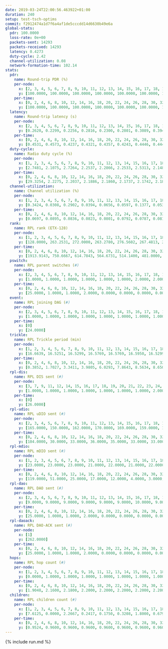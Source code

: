 ```yaml
---
date: 2019-03-24T22:00:56.463922+01:00
duration: 240
setup: test-tsch-optims
commit: f2912474a1d7f6a4af1de5cccdd14d6630b49e6a
global-stats:
  pdr: 100.0000
  loss-rate: 0e+00
  packets-sent: 14293
  packets-received: 14293
  latency: 0.4273
  duty-cycle: 2.42
  channel-utilization: 0.08
  network-formation-time: 102.14
stats:
  pdr:
    name: Round-trip PDR (%)
    per-node:
      x: [2, 3, 4, 5, 6, 7, 8, 9, 10, 11, 12, 13, 14, 15, 16, 17, 18, 19, 20, 21, 22, 23, 24, 25]
      y: [100.0000, 100.0000, 100.0000, 100.0000, 100.0000, 100.0000, 100.0000, 100.0000, 100.0000, 100.0000, 100.0000, 100.0000, 100.0000, 100.0000, 100.0000, 100.0000, 100.0000, 100.0000, 100.0000, 100.0000, 100.0000, 100.0000, 100.0000, 100.0000]
    per-time:
      x: [0, 2, 4, 6, 8, 10, 12, 14, 16, 18, 20, 22, 24, 26, 28, 30, 32, 34, 36, 38, 40, 42, 44, 46, 48, 50, 52, 54, 56, 58, 60, 62, 64, 66, 68, 70, 72, 74, 76, 78, 80, 82, 84, 86, 88, 90, 92, 94, 96, 98, 100, 102, 104, 106, 108, 110, 112, 114, 116, 118, 120, 122, 124, 126, 128, 130, 132, 134, 136, 138, 140, 142, 144, 146, 148, 150, 152, 154, 156, 158, 160, 162, 164, 166, 168, 170, 172, 174, 176, 178, 180, 182, 184, 186, 188, 190, 192, 194, 196, 198, 200, 202, 204, 206, 208, 210, 212, 214, 216, 218, 220, 222, 224, 226, 228, 230, 232, 234, 236, 238]
      y: [100.0000, 100.0000, 100.0000, 100.0000, 100.0000, 100.0000, 100.0000, 100.0000, 100.0000, 100.0000, 100.0000, 100.0000, 100.0000, 100.0000, 100.0000, 100.0000, 100.0000, 100.0000, 100.0000, 100.0000, 100.0000, 100.0000, 100.0000, 100.0000, 100.0000, 100.0000, 100.0000, 100.0000, 100.0000, 100.0000, 100.0000, 100.0000, 100.0000, 100.0000, 100.0000, 100.0000, 100.0000, 100.0000, 100.0000, 100.0000, 100.0000, 100.0000, 100.0000, 100.0000, 100.0000, 100.0000, 100.0000, 100.0000, 100.0000, 100.0000, 100.0000, 100.0000, 100.0000, 100.0000, 100.0000, 100.0000, 100.0000, 100.0000, 100.0000, 100.0000, 100.0000, 100.0000, 100.0000, 100.0000, 100.0000, 100.0000, 100.0000, 100.0000, 100.0000, 100.0000, 100.0000, 100.0000, 100.0000, 100.0000, 100.0000, 100.0000, 100.0000, 100.0000, 100.0000, 100.0000, 100.0000, 100.0000, 100.0000, 100.0000, 100.0000, 100.0000, 100.0000, 100.0000, 100.0000, 100.0000, 100.0000, 100.0000, 100.0000, 100.0000, 100.0000, 100.0000, 100.0000, 100.0000, 100.0000, 100.0000, 100.0000, 100.0000, 100.0000, 100.0000, 100.0000, 100.0000, 100.0000, 100.0000, 100.0000, 100.0000, 100.0000, 100.0000, 100.0000, 100.0000, 100.0000, 100.0000, 100.0000, 100.0000, 100.0000, 100.0000]
  latency:
    name: Round-trip latency (s)
    per-node:
      x: [2, 3, 4, 5, 6, 7, 8, 9, 10, 11, 12, 13, 14, 15, 16, 17, 18, 19, 20, 21, 22, 23, 24, 25]
      y: [0.2620, 0.2299, 0.2256, 0.2816, 0.2300, 0.2801, 0.3089, 0.3946, 0.3365, 0.4161, 0.3769, 0.3724, 0.4492, 0.4236, 0.4545, 0.4974, 0.4580, 0.5240, 0.5814, 0.6468, 0.6066, 0.6402, 0.6760, 0.5739]
    per-time:
      x: [0, 2, 4, 6, 8, 10, 12, 14, 16, 18, 20, 22, 24, 26, 28, 30, 32, 34, 36, 38, 40, 42, 44, 46, 48, 50, 52, 54, 56, 58, 60, 62, 64, 66, 68, 70, 72, 74, 76, 78, 80, 82, 84, 86, 88, 90, 92, 94, 96, 98, 100, 102, 104, 106, 108, 110, 112, 114, 116, 118, 120, 122, 124, 126, 128, 130, 132, 134, 136, 138, 140, 142, 144, 146, 148, 150, 152, 154, 156, 158, 160, 162, 164, 166, 168, 170, 172, 174, 176, 178, 180, 182, 184, 186, 188, 190, 192, 194, 196, 198, 200, 202, 204, 206, 208, 210, 212, 214, 216, 218, 220, 222, 224, 226, 228, 230, 232, 234, 236, 238]
      y: [0.4531, 0.4573, 0.4237, 0.4321, 0.4357, 0.4243, 0.4446, 0.4448, 0.4330, 0.4267, 0.4443, 0.4511, 0.4524, 0.5718, 0.5410, 0.5532, 0.5008, 0.5280, 0.5016, 0.4874, 0.4698, 0.4656, 0.4672, 0.4708, 0.4787, 0.4679, 0.4638, 0.4730, 0.4425, 0.4992, 0.4574, 0.4078, 0.4617, 0.4378, 0.4635, 0.4576, 0.4350, 0.4589, 0.4689, 0.4645, 0.4494, 0.4794, 0.4540, 0.4379, 0.4518, 0.4716, 0.4428, 0.4514, 0.4515, 0.3908, 0.4166, 0.4314, 0.4356, 0.4397, 0.4334, 0.4158, 0.4138, 0.4338, 0.4356, 0.4283, 0.4050, 0.3904, 0.4249, 0.4194, 0.4206, 0.4348, 0.4063, 0.3998, 0.4209, 0.4122, 0.4060, 0.3965, 0.3922, 0.4153, 0.4255, 0.4173, 0.4226, 0.3923, 0.3877, 0.4059, 0.4055, 0.4240, 0.3754, 0.3961, 0.4085, 0.4051, 0.3670, 0.4058, 0.3915, 0.3724, 0.3922, 0.3986, 0.3944, 0.3951, 0.4010, 0.3910, 0.3758, 0.3905, 0.3890, 0.4050, 0.3910, 0.3848, 0.3598, 0.3921, 0.3775, 0.3817, 0.3979, 0.3720, 0.3935, 0.3796, 0.3880, 0.3749, 0.4056, 0.3912, 0.3702, 0.3967, 0.3879, 0.4015, 0.4431, 0.3773]
  duty-cycle:
    name: Radio duty cycle (%)
    per-node:
      x: [1, 2, 3, 4, 5, 6, 7, 8, 9, 10, 11, 12, 13, 14, 15, 16, 17, 18, 19, 20, 21, 22, 23, 24, 25]
      y: [2.7481, 2.1075, 2.7264, 2.2537, 2.2866, 2.2533, 2.5313, 2.1480, 2.2418, 2.1665, 2.2697, 2.3063, 2.5551, 2.4003, 2.5419, 2.4550, 2.5143, 2.5574, 2.4655, 2.5999, 2.4683, 2.4659, 2.5404, 2.5266, 2.4325]
    per-time:
      x: [0, 2, 4, 6, 8, 10, 12, 14, 16, 18, 20, 22, 24, 26, 28, 30, 32, 34, 36, 38, 40, 42, 44, 46, 48, 50, 52, 54, 56, 58, 60, 62, 64, 66, 68, 70, 72, 74, 76, 78, 80, 82, 84, 86, 88, 90, 92, 94, 96, 98, 100, 102, 104, 106, 108, 110, 112, 114, 116, 118, 120, 122, 124, 126, 128, 130, 132, 134, 136, 138, 140, 142, 144, 146, 148, 150, 152, 154, 156, 158, 160, 162, 164, 166, 168, 170, 172, 174, 176, 178, 180, 182, 184, 186, 188, 190, 192, 194, 196, 198, 200, 202, 204, 206, 208, 210, 212, 214, 216, 218, 220, 222, 224, 226, 228, 230, 232, 234, 236, 238, 240]
      y: [29.3254, 2.2275, 2.2037, 2.1886, 2.1860, 2.1737, 2.1742, 2.1809, 2.1859, 2.1803, 2.1657, 2.1742, 2.1907, 2.2145, 2.2859, 2.2444, 2.2445, 2.2083, 2.2563, 2.2099, 2.1837, 2.1930, 2.1981, 2.2023, 2.2223, 2.2055, 2.1929, 2.1911, 2.2296, 2.2090, 2.2468, 2.1863, 2.1693, 2.2174, 2.1686, 2.2000, 2.1855, 2.1697, 2.1821, 2.1925, 2.1890, 2.1778, 2.2053, 2.2155, 2.1879, 2.1859, 2.2061, 2.1941, 2.1922, 2.2179, 2.1705, 2.2006, 2.1962, 2.2152, 2.2093, 2.2007, 2.2018, 2.2127, 2.2207, 2.2116, 2.2100, 2.1908, 2.1929, 2.2213, 2.1865, 2.1919, 2.2113, 2.1904, 2.1999, 2.2006, 2.2014, 2.2052, 2.1869, 2.1821, 2.2039, 2.2264, 2.1998, 2.2123, 2.1892, 2.1798, 2.2027, 2.1939, 2.2011, 2.1752, 2.1950, 2.2076, 2.1962, 2.1578, 2.1980, 2.1856, 2.1774, 2.1874, 2.1946, 2.1903, 2.1857, 2.1834, 2.1884, 2.1795, 2.1856, 2.1876, 2.2026, 2.1964, 2.2026, 2.1816, 2.2144, 2.1874, 2.2048, 2.2046, 2.1679, 2.1890, 2.1810, 2.1864, 2.1848, 2.2008, 2.1808, 2.1581, 2.1776, 2.1834, 2.1806, 2.1821, null]
  channel-utilization:
    name: Channel utilization (%)
    per-node:
      x: [1, 2, 3, 4, 5, 6, 7, 8, 9, 10, 11, 12, 13, 14, 15, 16, 17, 18, 19, 20, 21, 22, 23, 24, 25]
      y: [0.3424, 0.0308, 0.2902, 0.0394, 0.0656, 0.0597, 0.1377, 0.0536, 0.0354, 0.0549, 0.0330, 0.1013, 0.1276, 0.0323, 0.1354, 0.0714, 0.0717, 0.1223, 0.0706, 0.0632, 0.0340, 0.0341, 0.0334, 0.0316, 0.0319]
    per-time:
      x: [0, 2, 4, 6, 8, 10, 12, 14, 16, 18, 20, 22, 24, 26, 28, 30, 32, 34, 36, 38, 40, 42, 44, 46, 48, 50, 52, 54, 56, 58, 60, 62, 64, 66, 68, 70, 72, 74, 76, 78, 80, 82, 84, 86, 88, 90, 92, 94, 96, 98, 100, 102, 104, 106, 108, 110, 112, 114, 116, 118, 120, 122, 124, 126, 128, 130, 132, 134, 136, 138, 140, 142, 144, 146, 148, 150, 152, 154, 156, 158, 160, 162, 164, 166, 168, 170, 172, 174, 176, 178, 180, 182, 184, 186, 188, 190, 192, 194, 196, 198, 200, 202, 204, 206, 208, 210, 212, 214, 216, 218, 220, 222, 224, 226, 228, 230, 232, 234, 236, 238, 240]
      y: [0.0697, 0.0895, 0.0836, 0.0823, 0.0801, 0.0792, 0.0787, 0.0814, 0.0814, 0.0811, 0.0767, 0.0795, 0.0862, 0.0938, 0.1187, 0.1033, 0.1043, 0.0920, 0.1087, 0.0931, 0.0829, 0.0866, 0.0879, 0.0867, 0.0926, 0.0894, 0.0842, 0.0831, 0.0938, 0.0881, 0.1011, 0.0822, 0.0754, 0.0893, 0.0759, 0.0869, 0.0826, 0.0780, 0.0826, 0.0846, 0.0826, 0.0786, 0.0887, 0.0914, 0.0820, 0.0839, 0.0883, 0.0854, 0.0845, 0.0907, 0.0762, 0.0845, 0.0838, 0.0901, 0.0876, 0.0862, 0.0853, 0.0857, 0.0897, 0.0861, 0.0859, 0.0805, 0.0808, 0.0904, 0.0802, 0.0811, 0.0877, 0.0809, 0.0852, 0.0820, 0.0840, 0.0858, 0.0787, 0.0783, 0.0838, 0.0896, 0.0836, 0.0871, 0.0798, 0.0778, 0.0862, 0.0809, 0.0850, 0.0772, 0.0808, 0.0878, 0.0827, 0.0710, 0.0845, 0.0798, 0.0773, 0.0808, 0.0815, 0.0811, 0.0805, 0.0792, 0.0797, 0.0780, 0.0807, 0.0812, 0.0861, 0.0829, 0.0850, 0.0793, 0.0880, 0.0805, 0.0857, 0.0858, 0.0741, 0.0814, 0.0790, 0.0794, 0.0796, 0.0841, 0.0799, 0.0727, 0.0789, 0.0822, 0.0821, 0.0838, null]
  rank:
    name: RPL rank (ETX-128)
    per-node:
      x: [1, 2, 3, 4, 5, 6, 7, 8, 9, 10, 11, 12, 13, 14, 15, 16, 17, 18, 19, 20, 21, 22, 23, 24, 25]
      y: [128.0000, 263.2531, 272.0000, 263.2780, 276.5602, 267.4813, 277.5311, 317.8306, 474.7975, 404.6397, 513.9065, 405.7673, 430.7213, 545.3548, 469.2992, 788.5837, 557.1230, 571.0163, 615.8105, 689.7764, 755.9032, 743.9000, 778.6008, 775.7149, 733.7613]
    per-time:
      x: [0, 2, 4, 6, 8, 10, 12, 14, 16, 18, 20, 22, 24, 26, 28, 30, 32, 34, 36, 38, 40, 42, 44, 46, 48, 50, 52, 54, 56, 58, 60, 62, 64, 66, 68, 70, 72, 74, 76, 78, 80, 82, 84, 86, 88, 90, 92, 94, 96, 98, 100, 102, 104, 106, 108, 110, 112, 114, 116, 118, 120, 122, 124, 126, 128, 130, 132, 134, 136, 138, 140, 142, 144, 146, 148, 150, 152, 154, 156, 158, 160, 162, 164, 166, 168, 170, 172, 174, 176, 178, 180, 182, 184, 186, 188, 190, 192, 194, 196, 198, 200, 202, 204, 206, 208, 210, 212, 214, 216, 218, 220, 222, 224, 226, 228, 230, 232, 234, 236, 238, 240]
      y: [1913.9143, 750.6667, 614.7843, 564.6731, 514.1400, 481.0000, 479.8400, 474.3800, 446.9800, 444.5200, 445.7800, 444.5200, 446.9200, 521.3148, 556.0800, 567.2600, 556.4200, 539.6400, 550.0566, 576.3529, 576.3725, 556.4231, 562.8868, 539.4314, 526.6538, 511.3200, 521.7200, 525.7255, 524.2549, 513.1132, 527.9216, 532.3137, 510.4314, 506.7308, 507.7200, 501.0000, 485.2200, 483.7000, 483.8235, 474.5686, 469.9000, 470.3000, 476.8235, 474.3654, 490.3400, 503.6863, 513.5400, 506.7255, 499.3137, 494.5000, 482.8600, 481.1400, 487.8824, 476.9804, 474.2885, 463.5000, 457.9200, 466.0000, 457.7059, 448.3000, 441.6600, 447.2200, 449.8600, 456.6226, 440.3000, 438.7600, 441.5192, 444.3800, 450.7600, 455.6400, 458.0980, 467.7843, 451.2400, 449.2500, 442.9800, 443.6667, 436.6000, 444.9800, 445.3600, 441.2885, 437.8431, 440.6000, 439.2200, 441.9608, 450.7600, 464.7400, 472.8077, 465.5200, 472.0980, 469.0943, 443.4200, 443.3922, 438.9800, 437.3333, 436.4600, 433.2000, 439.7600, 447.1698, 453.7200, 461.3800, 456.4615, 455.9216, 462.5882, 456.0784, 459.8800, 456.1200, 454.3774, 458.9623, 441.0400, 442.5600, 444.2200, 437.8400, 437.2400, 446.9216, 437.1569, 437.2800, 436.0200, 457.1000, 461.3269, 458.4600, null]
  pswitch:
    name: RPL parent switches (#)
    per-node:
      x: [2, 3, 4, 5, 6, 7, 8, 9, 10, 11, 12, 13, 14, 15, 16, 17, 18, 19, 20, 21, 22, 23, 24, 25]
      y: [1.0000, 1.0000, 1.0000, 1.0000, 1.0000, 1.0000, 2.0000, 2.0000, 7.0000, 6.0000, 5.0000, 4.0000, 8.0000, 4.0000, 5.0000, 12.0000, 5.0000, 8.0000, 7.0000, 9.0000, 10.0000, 4.0000, 10.0000, 4.0000]
    per-time:
      x: [0, 2, 4, 6, 8, 10, 12, 14, 16, 18, 20, 22, 24, 26, 28, 30, 32, 34, 36, 38, 40, 42, 44, 46, 48, 50, 52, 54, 56, 58, 60, 62, 64, 66, 68, 70, 72, 74, 76, 78, 80, 82, 84, 86, 88, 90, 92, 94, 96, 98, 100, 102, 104, 106, 108, 110, 112, 114, 116, 118, 120, 122, 124, 126, 128, 130, 132, 134, 136, 138, 140, 142, 144, 146, 148, 150, 152, 154, 156, 158, 160, 162, 164, 166, 168, 170, 172, 174, 176, 178, 180, 182, 184, 186, 188, 190, 192, 194, 196, 198, 200, 202, 204, 206, 208, 210, 212, 214, 216, 218, 220, 222, 224, 226, 228, 230, 232, 234, 236]
      y: [25.0000, 1.0000, 1.0000, 2.0000, 0.0000, 0.0000, 0.0000, 0.0000, 0.0000, 0.0000, 0.0000, 0.0000, 0.0000, 4.0000, 0.0000, 0.0000, 0.0000, 0.0000, 3.0000, 1.0000, 1.0000, 2.0000, 3.0000, 1.0000, 2.0000, 0.0000, 0.0000, 1.0000, 1.0000, 3.0000, 1.0000, 1.0000, 1.0000, 2.0000, 0.0000, 2.0000, 0.0000, 0.0000, 1.0000, 1.0000, 0.0000, 0.0000, 1.0000, 2.0000, 0.0000, 1.0000, 0.0000, 1.0000, 1.0000, 4.0000, 0.0000, 0.0000, 1.0000, 1.0000, 2.0000, 2.0000, 0.0000, 1.0000, 1.0000, 0.0000, 0.0000, 0.0000, 0.0000, 3.0000, 0.0000, 0.0000, 2.0000, 0.0000, 0.0000, 0.0000, 1.0000, 1.0000, 0.0000, 2.0000, 0.0000, 1.0000, 0.0000, 0.0000, 0.0000, 2.0000, 1.0000, 0.0000, 0.0000, 1.0000, 0.0000, 0.0000, 2.0000, 0.0000, 1.0000, 3.0000, 0.0000, 1.0000, 0.0000, 1.0000, 0.0000, 0.0000, 0.0000, 3.0000, 0.0000, 0.0000, 2.0000, 1.0000, 1.0000, 1.0000, 0.0000, 0.0000, 3.0000, 3.0000, 0.0000, 0.0000, 0.0000, 0.0000, 0.0000, 1.0000, 1.0000, 0.0000, 0.0000, 0.0000, 2.0000]
  event:
    name: RPL joining DAG (#)
    per-node:
      x: [2, 3, 4, 5, 6, 7, 8, 9, 10, 11, 12, 13, 14, 15, 16, 17, 18, 19, 20, 21, 22, 23, 24, 25]
      y: [1.0000, 1.0000, 1.0000, 1.0000, 1.0000, 1.0000, 1.0000, 1.0000, 1.0000, 1.0000, 1.0000, 1.0000, 1.0000, 1.0000, 1.0000, 1.0000, 1.0000, 1.0000, 1.0000, 1.0000, 1.0000, 1.0000, 1.0000, 1.0000]
    per-time:
      x: [0]
      y: [24.0000]
  trickle:
    name: RPL Trickle period (min)
    per-node:
      x: [1, 2, 3, 4, 5, 6, 7, 8, 9, 10, 11, 12, 13, 14, 15, 16, 17, 18, 19, 20, 21, 22, 23, 24, 25]
      y: [16.6639, 16.5251, 16.5299, 16.5769, 16.5769, 16.5950, 16.5299, 16.5087, 16.5344, 16.5987, 16.5586, 16.5406, 16.5345, 16.5497, 16.5345, 16.5384, 15.6686, 16.5406, 16.3317, 15.7127, 16.4063, 16.1792, 16.5472, 16.3744, 16.4101]
    per-time:
      x: [0, 2, 4, 6, 8, 10, 12, 14, 16, 18, 20, 22, 24, 26, 28, 30, 32, 34, 36, 38, 40, 42, 44, 46, 48, 50, 52, 54, 56, 58, 60, 62, 64, 66, 68, 70, 72, 74, 76, 78, 80, 82, 84, 86, 88, 90, 92, 94, 96, 98, 100, 102, 104, 106, 108, 110, 112, 114, 116, 118, 120, 122, 124, 126, 128, 130, 132, 134, 136, 138, 140, 142, 144, 146, 148, 150, 152, 154, 156, 158, 160, 162, 164, 166, 168, 170, 172, 174, 176, 178, 180, 182, 184, 186, 188, 190, 192, 194, 196, 198, 200, 202, 204, 206, 208, 210, 212, 214, 216, 218, 220, 222, 224, 226, 228, 230, 232, 234, 236, 238, 240]
      y: [0.3852, 1.7027, 3.3411, 3.9805, 6.0293, 7.8643, 8.5634, 8.6508, 9.7867, 15.5539, 16.7772, 17.3015, 17.4763, 16.5167, 16.2092, 16.3403, 16.4277, 16.4277, 16.6519, 16.7909, 16.7909, 16.8041, 17.1465, 17.4763, 17.4763, 17.4763, 17.4763, 17.4763, 17.4763, 17.4763, 17.4763, 17.4763, 17.4763, 17.4763, 17.4763, 17.4763, 17.4763, 17.4763, 17.4763, 17.4763, 17.4763, 17.4763, 17.4763, 17.4763, 17.4763, 17.4763, 17.4763, 17.4763, 17.4763, 17.4763, 17.4763, 17.4763, 17.4763, 17.4763, 17.4763, 17.4763, 17.4763, 17.4763, 17.4763, 17.4763, 17.4763, 17.4763, 17.4763, 17.4763, 17.4763, 17.4763, 17.4763, 17.4763, 17.4763, 17.4763, 17.4763, 17.4763, 17.4763, 17.4763, 17.4763, 17.4763, 17.4763, 17.4763, 17.4763, 17.4763, 17.4763, 17.4763, 17.4763, 17.4763, 17.4763, 17.4763, 17.4763, 17.4763, 17.4763, 17.4763, 17.4763, 17.4763, 17.4763, 17.4763, 17.4763, 17.4763, 17.4763, 17.4763, 17.4763, 17.4763, 17.4763, 17.4763, 17.4763, 17.4763, 17.4763, 17.4763, 17.4763, 17.4763, 17.4763, 17.4763, 17.4763, 17.4763, 17.4763, 17.4763, 17.4763, 17.4763, 17.4763, 17.4763, 17.4763, 17.4763, null]
  rpl-dis:
    name: RPL DIS sent (#)
    per-node:
      x: [3, 7, 9, 11, 12, 14, 15, 16, 17, 18, 19, 20, 21, 22, 23, 24, 25]
      y: [1.0000, 1.0000, 1.0000, 1.0000, 1.0000, 1.0000, 1.0000, 2.0000, 2.0000, 2.0000, 2.0000, 3.0000, 2.0000, 1.0000, 2.0000, 2.0000, 1.0000]
    per-time:
      x: [0]
      y: [26.0000]
  rpl-udio:
    name: RPL uDIO sent (#)
    per-node:
      x: [2, 3, 4, 5, 6, 7, 8, 9, 10, 11, 12, 13, 14, 15, 16, 17, 18, 19, 20, 21, 22, 23, 24, 25]
      y: [165.0000, 150.0000, 162.0000, 170.0000, 169.0000, 159.0000, 166.0000, 166.0000, 166.0000, 164.0000, 166.0000, 167.0000, 174.0000, 158.0000, 175.0000, 172.0000, 142.0000, 179.0000, 158.0000, 168.0000, 177.0000, 168.0000, 170.0000, 166.0000]
    per-time:
      x: [0, 2, 4, 6, 8, 10, 12, 14, 16, 18, 20, 22, 24, 26, 28, 30, 32, 34, 36, 38, 40, 42, 44, 46, 48, 50, 52, 54, 56, 58, 60, 62, 64, 66, 68, 70, 72, 74, 76, 78, 80, 82, 84, 86, 88, 90, 92, 94, 96, 98, 100, 102, 104, 106, 108, 110, 112, 114, 116, 118, 120, 122, 124, 126, 128, 130, 132, 134, 136, 138, 140, 142, 144, 146, 148, 150, 152, 154, 156, 158, 160, 162, 164, 166, 168, 170, 172, 174, 176, 178, 180, 182, 184, 186, 188, 190, 192, 194, 196, 198, 200, 202, 204, 206, 208, 210, 212, 214, 216, 218, 220, 222, 224, 226, 228, 230, 232, 234, 236, 238, 240]
      y: [104.0000, 30.0000, 33.0000, 36.0000, 35.0000, 33.0000, 33.0000, 32.0000, 27.0000, 35.0000, 34.0000, 32.0000, 34.0000, 39.0000, 35.0000, 29.0000, 34.0000, 34.0000, 36.0000, 38.0000, 36.0000, 28.0000, 38.0000, 38.0000, 33.0000, 29.0000, 33.0000, 33.0000, 32.0000, 31.0000, 36.0000, 35.0000, 35.0000, 36.0000, 29.0000, 27.0000, 32.0000, 30.0000, 33.0000, 27.0000, 34.0000, 32.0000, 30.0000, 30.0000, 37.0000, 36.0000, 32.0000, 35.0000, 33.0000, 31.0000, 29.0000, 29.0000, 38.0000, 29.0000, 34.0000, 31.0000, 30.0000, 31.0000, 30.0000, 30.0000, 35.0000, 35.0000, 31.0000, 31.0000, 32.0000, 35.0000, 31.0000, 33.0000, 38.0000, 31.0000, 34.0000, 34.0000, 32.0000, 31.0000, 30.0000, 35.0000, 32.0000, 35.0000, 38.0000, 32.0000, 31.0000, 31.0000, 36.0000, 30.0000, 31.0000, 33.0000, 36.0000, 30.0000, 30.0000, 31.0000, 31.0000, 31.0000, 32.0000, 34.0000, 29.0000, 36.0000, 33.0000, 32.0000, 34.0000, 28.0000, 37.0000, 30.0000, 33.0000, 32.0000, 30.0000, 32.0000, 39.0000, 29.0000, 32.0000, 31.0000, 27.0000, 31.0000, 30.0000, 31.0000, 37.0000, 35.0000, 27.0000, 38.0000, 31.0000, 26.0000, 0.0000]
  rpl-mdio:
    name: RPL mDIO sent (#)
    per-node:
      x: [1, 2, 3, 4, 5, 6, 7, 8, 9, 10, 11, 12, 13, 14, 15, 16, 17, 18, 19, 20, 21, 22, 23, 24, 25]
      y: [23.0000, 23.0000, 23.0000, 21.0000, 22.0000, 21.0000, 22.0000, 21.0000, 20.0000, 20.0000, 20.0000, 25.0000, 26.0000, 20.0000, 23.0000, 22.0000, 29.0000, 21.0000, 26.0000, 27.0000, 25.0000, 27.0000, 20.0000, 25.0000, 25.0000]
    per-time:
      x: [0, 2, 4, 6, 8, 10, 12, 14, 16, 18, 20, 22, 24, 26, 28, 30, 32, 34, 36, 38, 40, 42, 44, 46, 48, 50, 52, 54, 56, 58, 60, 62, 64, 66, 68, 70, 72, 74, 76, 78, 80, 82, 84, 86, 88, 90, 92, 94, 96, 98, 100, 102, 104, 106, 108, 110, 112, 114, 116, 118, 120, 122, 124, 126, 128, 130, 132, 134, 136, 138, 140, 142, 144, 146, 148, 150, 152, 154, 156, 158, 160, 162, 164, 166, 168, 170, 172, 174, 176, 178, 180, 182, 184, 186, 188, 190, 192, 194, 196, 198, 200, 202, 204, 206, 208, 210, 212, 214, 216, 218, 220, 222, 224, 226, 228, 230, 232, 234, 236, 238, 240]
      y: [119.0000, 51.0000, 25.0000, 17.0000, 12.0000, 4.0000, 3.0000, 7.0000, 12.0000, 3.0000, 2.0000, 0.0000, 0.0000, 6.0000, 8.0000, 8.0000, 7.0000, 6.0000, 2.0000, 0.0000, 0.0000, 2.0000, 2.0000, 5.0000, 12.0000, 0.0000, 2.0000, 1.0000, 1.0000, 1.0000, 2.0000, 5.0000, 6.0000, 5.0000, 4.0000, 1.0000, 1.0000, 1.0000, 0.0000, 3.0000, 2.0000, 4.0000, 8.0000, 4.0000, 2.0000, 0.0000, 3.0000, 0.0000, 3.0000, 4.0000, 6.0000, 5.0000, 2.0000, 4.0000, 1.0000, 0.0000, 0.0000, 6.0000, 3.0000, 4.0000, 7.0000, 2.0000, 1.0000, 1.0000, 0.0000, 2.0000, 3.0000, 6.0000, 2.0000, 7.0000, 4.0000, 0.0000, 2.0000, 0.0000, 4.0000, 4.0000, 3.0000, 5.0000, 7.0000, 0.0000, 0.0000, 1.0000, 0.0000, 2.0000, 8.0000, 5.0000, 6.0000, 1.0000, 2.0000, 2.0000, 0.0000, 0.0000, 5.0000, 5.0000, 3.0000, 4.0000, 4.0000, 3.0000, 0.0000, 0.0000, 1.0000, 8.0000, 3.0000, 2.0000, 5.0000, 4.0000, 0.0000, 1.0000, 0.0000, 2.0000, 4.0000, 3.0000, 5.0000, 10.0000, 1.0000, 0.0000, 1.0000, 0.0000, 3.0000, 5.0000, 1.0000]
  rpl-dao:
    name: RPL DAO sent (#)
    per-node:
      x: [2, 3, 4, 5, 6, 7, 8, 9, 10, 11, 12, 13, 14, 15, 16, 17, 18, 19, 20, 21, 22, 23, 24, 25]
      y: [9.0000, 9.0000, 9.0000, 9.0000, 9.0000, 9.0000, 10.0000, 9.0000, 11.0000, 12.0000, 11.0000, 10.0000, 12.0000, 10.0000, 11.0000, 14.0000, 12.0000, 13.0000, 11.0000, 13.0000, 13.0000, 11.0000, 14.0000, 11.0000]
    per-time:
      x: [0, 2, 4, 6, 8, 10, 12, 14, 16, 18, 20, 22, 24, 26, 28, 30, 32, 34, 36, 38, 40, 42, 44, 46, 48, 50, 52, 54, 56, 58, 60, 62, 64, 66, 68, 70, 72, 74, 76, 78, 80, 82, 84, 86, 88, 90, 92, 94, 96, 98, 100, 102, 104, 106, 108, 110, 112, 114, 116, 118, 120, 122, 124, 126, 128, 130, 132, 134, 136, 138, 140, 142, 144, 146, 148, 150, 152, 154, 156, 158, 160, 162, 164, 166, 168, 170, 172, 174, 176, 178, 180, 182, 184, 186, 188, 190, 192, 194, 196, 198, 200, 202, 204, 206, 208, 210, 212, 214, 216, 218, 220, 222, 224, 226, 228, 230, 232, 234, 236, 238]
      y: [25.0000, 1.0000, 1.0000, 2.0000, 0.0000, 0.0000, 0.0000, 0.0000, 0.0000, 0.0000, 0.0000, 0.0000, 0.0000, 3.0000, 18.0000, 1.0000, 0.0000, 2.0000, 3.0000, 1.0000, 1.0000, 2.0000, 3.0000, 1.0000, 2.0000, 0.0000, 0.0000, 1.0000, 13.0000, 6.0000, 1.0000, 1.0000, 1.0000, 2.0000, 0.0000, 3.0000, 0.0000, 0.0000, 2.0000, 1.0000, 0.0000, 0.0000, 8.0000, 8.0000, 0.0000, 2.0000, 0.0000, 2.0000, 2.0000, 4.0000, 0.0000, 0.0000, 1.0000, 2.0000, 2.0000, 2.0000, 4.0000, 8.0000, 1.0000, 1.0000, 1.0000, 0.0000, 2.0000, 4.0000, 0.0000, 0.0000, 1.0000, 1.0000, 1.0000, 2.0000, 3.0000, 9.0000, 1.0000, 2.0000, 0.0000, 1.0000, 2.0000, 2.0000, 1.0000, 2.0000, 1.0000, 1.0000, 1.0000, 2.0000, 0.0000, 9.0000, 4.0000, 0.0000, 2.0000, 4.0000, 0.0000, 2.0000, 2.0000, 1.0000, 2.0000, 0.0000, 1.0000, 4.0000, 0.0000, 6.0000, 6.0000, 1.0000, 1.0000, 3.0000, 1.0000, 2.0000, 4.0000, 3.0000, 0.0000, 0.0000, 1.0000, 1.0000, 0.0000, 5.0000, 5.0000, 0.0000, 0.0000, 3.0000, 4.0000, 1.0000]
  rpl-daoack:
    name: RPL DAO-ACK sent (#)
    per-node:
      x: [1]
      y: [262.0000]
    per-time:
      x: [0, 2, 4, 6, 8, 10, 12, 14, 16, 18, 20, 22, 24, 26, 28, 30, 32, 34, 36, 38, 40, 42, 44, 46, 48, 50, 52, 54, 56, 58, 60, 62, 64, 66, 68, 70, 72, 74, 76, 78, 80, 82, 84, 86, 88, 90, 92, 94, 96, 98, 100, 102, 104, 106, 108, 110, 112, 114, 116, 118, 120, 122, 124, 126, 128, 130, 132, 134, 136, 138, 140, 142, 144, 146, 148, 150, 152, 154, 156, 158, 160, 162, 164, 166, 168, 170, 172, 174, 176, 178, 180, 182, 184, 186, 188, 190, 192, 194, 196, 198, 200, 202, 204, 206, 208, 210, 212, 214, 216, 218, 220, 222, 224, 226, 228, 230, 232, 234, 236, 238]
      y: [25.0000, 1.0000, 1.0000, 2.0000, 0.0000, 0.0000, 0.0000, 0.0000, 0.0000, 0.0000, 0.0000, 0.0000, 0.0000, 3.0000, 18.0000, 1.0000, 0.0000, 2.0000, 3.0000, 1.0000, 1.0000, 2.0000, 3.0000, 1.0000, 2.0000, 0.0000, 0.0000, 1.0000, 13.0000, 6.0000, 1.0000, 1.0000, 1.0000, 2.0000, 0.0000, 3.0000, 0.0000, 0.0000, 2.0000, 1.0000, 0.0000, 0.0000, 8.0000, 8.0000, 0.0000, 2.0000, 0.0000, 2.0000, 2.0000, 4.0000, 0.0000, 0.0000, 1.0000, 2.0000, 2.0000, 2.0000, 4.0000, 8.0000, 1.0000, 1.0000, 1.0000, 0.0000, 2.0000, 4.0000, 0.0000, 0.0000, 1.0000, 1.0000, 1.0000, 2.0000, 3.0000, 9.0000, 1.0000, 2.0000, 0.0000, 1.0000, 2.0000, 2.0000, 1.0000, 2.0000, 1.0000, 1.0000, 1.0000, 2.0000, 1.0000, 8.0000, 4.0000, 0.0000, 2.0000, 4.0000, 0.0000, 2.0000, 2.0000, 1.0000, 2.0000, 0.0000, 1.0000, 4.0000, 0.0000, 6.0000, 6.0000, 1.0000, 1.0000, 3.0000, 1.0000, 2.0000, 4.0000, 3.0000, 0.0000, 0.0000, 1.0000, 0.0000, 1.0000, 5.0000, 5.0000, 0.0000, 0.0000, 3.0000, 4.0000, 1.0000]
  hops:
    name: RPL hop count (#)
    per-node:
      x: [1, 2, 3, 4, 5, 6, 7, 8, 9, 10, 11, 12, 13, 14, 15, 16, 17, 18, 19, 20, 21, 22, 23, 24, 25]
      y: [0.0000, 1.0000, 1.0000, 1.0000, 1.0000, 1.0000, 1.0000, 1.0000, 2.0000, 1.3875, 2.0542, 2.0000, 2.0000, 2.5792, 2.3167, 2.4895, 2.9750, 3.0000, 3.0418, 3.9331, 4.1632, 3.7197, 4.1925, 4.3096, 4.0000]
    per-time:
      x: [0, 2, 4, 6, 8, 10, 12, 14, 16, 18, 20, 22, 24, 26, 28, 30, 32, 34, 36, 38, 40, 42, 44, 46, 48, 50, 52, 54, 56, 58, 60, 62, 64, 66, 68, 70, 72, 74, 76, 78, 80, 82, 84, 86, 88, 90, 92, 94, 96, 98, 100, 102, 104, 106, 108, 110, 112, 114, 116, 118, 120, 122, 124, 126, 128, 130, 132, 134, 136, 138, 140, 142, 144, 146, 148, 150, 152, 154, 156, 158, 160, 162, 164, 166, 168, 170, 172, 174, 176, 178, 180, 182, 184, 186, 188, 190, 192, 194, 196, 198, 200, 202, 204, 206, 208, 210, 212, 214, 216, 218, 220, 222, 224, 226, 228, 230, 232, 234, 236, 238]
      y: [1.9048, 2.1600, 2.1800, 2.2000, 2.2000, 2.2000, 2.2000, 2.2000, 2.2000, 2.2000, 2.2000, 2.2000, 2.2000, 2.5000, 2.8000, 2.8000, 2.8000, 2.8000, 2.6400, 2.4000, 2.3600, 2.3200, 2.4200, 2.4400, 2.4400, 2.4400, 2.4400, 2.4800, 2.4000, 2.4000, 2.3800, 2.3400, 2.3200, 2.3200, 2.3200, 2.2800, 2.2400, 2.2400, 2.2400, 2.2800, 2.2800, 2.2800, 2.2800, 2.3200, 2.3200, 2.3200, 2.3200, 2.3200, 2.3200, 2.3400, 2.3600, 2.3600, 2.3600, 2.4200, 2.4200, 2.3600, 2.3600, 2.3400, 2.2800, 2.2400, 2.2400, 2.2400, 2.2400, 2.2400, 2.2400, 2.2400, 2.2400, 2.2400, 2.2400, 2.2400, 2.2400, 2.2400, 2.2400, 2.2600, 2.2800, 2.2800, 2.2800, 2.2800, 2.2800, 2.2800, 2.2000, 2.2000, 2.2000, 2.2000, 2.2000, 2.2000, 2.1800, 2.1600, 2.1600, 2.1600, 2.1600, 2.1800, 2.2000, 2.2000, 2.2000, 2.2000, 2.2000, 2.2000, 2.2000, 2.2000, 2.2400, 2.2400, 2.2400, 2.2400, 2.2400, 2.2400, 2.2400, 2.2400, 2.2400, 2.2400, 2.2400, 2.2400, 2.2400, 2.2200, 2.2000, 2.2000, 2.2000, 2.2000, 2.2000, 2.2000]
  children:
    name: RPL children count (#)
    per-node:
      x: [1, 2, 3, 4, 5, 6, 7, 8, 9, 10, 11, 12, 13, 14, 15, 16, 17, 18, 19, 20, 21, 22, 23, 24, 25]
      y: [7.6125, 0.0000, 2.2667, 0.2417, 0.1750, 0.3208, 1.8000, 0.6792, 0.1250, 0.6917, 0.0000, 0.8000, 1.4917, 0.0000, 1.4958, 0.8703, 0.6583, 2.4667, 1.1464, 1.0000, 0.0921, 0.0460, 0.0000, 0.0000, 0.0000]
    per-time:
      x: [0, 2, 4, 6, 8, 10, 12, 14, 16, 18, 20, 22, 24, 26, 28, 30, 32, 34, 36, 38, 40, 42, 44, 46, 48, 50, 52, 54, 56, 58, 60, 62, 64, 66, 68, 70, 72, 74, 76, 78, 80, 82, 84, 86, 88, 90, 92, 94, 96, 98, 100, 102, 104, 106, 108, 110, 112, 114, 116, 118, 120, 122, 124, 126, 128, 130, 132, 134, 136, 138, 140, 142, 144, 146, 148, 150, 152, 154, 156, 158, 160, 162, 164, 166, 168, 170, 172, 174, 176, 178, 180, 182, 184, 186, 188, 190, 192, 194, 196, 198, 200, 202, 204, 206, 208, 210, 212, 214, 216, 218, 220, 222, 224, 226, 228, 230, 232, 234, 236, 238]
      y: [0.9524, 0.9600, 0.9600, 0.9600, 0.9600, 0.9600, 0.9600, 0.9600, 0.9600, 0.9600, 0.9600, 0.9600, 0.9600, 0.9600, 0.9600, 0.9600, 0.9600, 0.9600, 0.9600, 0.9600, 0.9600, 0.9600, 0.9600, 0.9600, 0.9600, 0.9600, 0.9600, 0.9600, 0.9600, 0.9600, 0.9600, 0.9600, 0.9600, 0.9600, 0.9600, 0.9600, 0.9600, 0.9600, 0.9600, 0.9600, 0.9600, 0.9600, 0.9600, 0.9600, 0.9600, 0.9600, 0.9600, 0.9600, 0.9600, 0.9600, 0.9600, 0.9600, 0.9600, 0.9600, 0.9600, 0.9600, 0.9600, 0.9600, 0.9600, 0.9600, 0.9600, 0.9600, 0.9600, 0.9600, 0.9600, 0.9600, 0.9600, 0.9600, 0.9600, 0.9600, 0.9600, 0.9600, 0.9600, 0.9600, 0.9600, 0.9600, 0.9600, 0.9600, 0.9600, 0.9600, 0.9600, 0.9600, 0.9600, 0.9600, 0.9600, 0.9600, 0.9600, 0.9600, 0.9600, 0.9600, 0.9600, 0.9600, 0.9600, 0.9600, 0.9600, 0.9600, 0.9600, 0.9600, 0.9600, 0.9600, 0.9600, 0.9600, 0.9600, 0.9600, 0.9600, 0.9600, 0.9600, 0.9600, 0.9600, 0.9600, 0.9600, 0.9600, 0.9600, 0.9600, 0.9600, 0.9600, 0.9600, 0.9600, 0.9600, 0.9600]
---
```


{% include run.md %}
